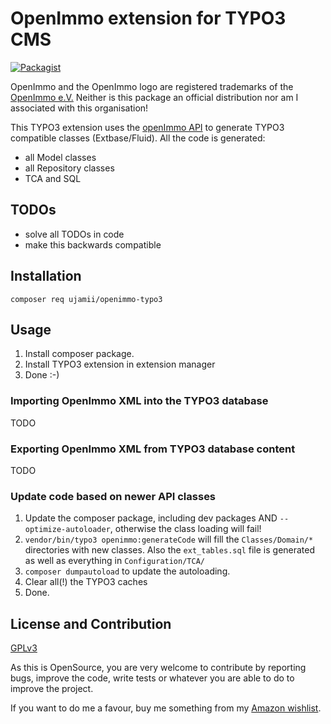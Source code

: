 # OpenImmo extension for TYPO3 CMS

[![Packagist](https://img.shields.io/packagist/v/ujamii/openimmo-typo3.svg?colorB=green&style=flat)](https://packagist.org/packages/ujamii/openimmo-typo3)

OpenImmo and the OpenImmo logo are registered trademarks of the [OpenImmo e.V.](http://www.openimmo.de)
Neither is this package an official distribution nor am I associated with this organisation!

This TYPO3 extension uses the [openImmo API](https://github.com/ujamii/openimmo) to generate TYPO3 compatible classes
(Extbase/Fluid). All the code is generated:
- all Model classes
- all Repository classes
- TCA and SQL

## TODOs

- solve all TODOs in code
- make this backwards compatible

## Installation

```shell
composer req ujamii/openimmo-typo3
```

## Usage

1. Install composer package.
2. Install TYPO3 extension in extension manager
3. Done :-)

### Importing OpenImmo XML into the TYPO3 database

TODO

### Exporting OpenImmo XML from TYPO3 database content

TODO

### Update code based on newer API classes 

1. Update the composer package, including dev packages AND `--optimize-autoloader`, otherwise the class loading will fail!
2. `vendor/bin/typo3 openimmo:generateCode` will fill the `Classes/Domain/*` directories with new classes. 
Also the `ext_tables.sql` file is generated as well as everything in `Configuration/TCA/` 
3. `composer dumpautoload` to update the autoloading.
4. Clear all(!) the TYPO3 caches
5. Done.

## License and Contribution

[GPLv3](LICENSE)

As this is OpenSource, you are very welcome to contribute by reporting bugs, improve the code, write tests or 
whatever you are able to do to improve the project.

If you want to do me a favour, buy me something from my [Amazon wishlist](https://www.amazon.de/registry/wishlist/2C7LSRMLEAD4F).